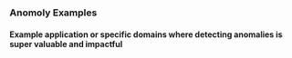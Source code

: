 ### Anomoly Examples

#### Example application or specific domains where detecting anomalies is super valuable and impactful


